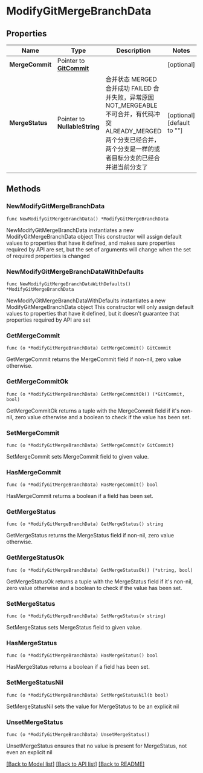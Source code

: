 # ModifyGitMergeBranchData

## Properties

Name | Type | Description | Notes
------------ | ------------- | ------------- | -------------
**MergeCommit** | Pointer to [**GitCommit**](GitCommit.md) |  | [optional] 
**MergeStatus** | Pointer to **NullableString** | 合并状态 MERGED 合并成功 FAILED 合并失败，异常原因 NOT_MERGEABLE 不可合并，有代码冲突 ALREADY_MERGED 两个分支已经合并，两个分支是一样的或者目标分支的已经合并进当前分支了 | [optional] [default to ""]

## Methods

### NewModifyGitMergeBranchData

`func NewModifyGitMergeBranchData() *ModifyGitMergeBranchData`

NewModifyGitMergeBranchData instantiates a new ModifyGitMergeBranchData object
This constructor will assign default values to properties that have it defined,
and makes sure properties required by API are set, but the set of arguments
will change when the set of required properties is changed

### NewModifyGitMergeBranchDataWithDefaults

`func NewModifyGitMergeBranchDataWithDefaults() *ModifyGitMergeBranchData`

NewModifyGitMergeBranchDataWithDefaults instantiates a new ModifyGitMergeBranchData object
This constructor will only assign default values to properties that have it defined,
but it doesn't guarantee that properties required by API are set

### GetMergeCommit

`func (o *ModifyGitMergeBranchData) GetMergeCommit() GitCommit`

GetMergeCommit returns the MergeCommit field if non-nil, zero value otherwise.

### GetMergeCommitOk

`func (o *ModifyGitMergeBranchData) GetMergeCommitOk() (*GitCommit, bool)`

GetMergeCommitOk returns a tuple with the MergeCommit field if it's non-nil, zero value otherwise
and a boolean to check if the value has been set.

### SetMergeCommit

`func (o *ModifyGitMergeBranchData) SetMergeCommit(v GitCommit)`

SetMergeCommit sets MergeCommit field to given value.

### HasMergeCommit

`func (o *ModifyGitMergeBranchData) HasMergeCommit() bool`

HasMergeCommit returns a boolean if a field has been set.

### GetMergeStatus

`func (o *ModifyGitMergeBranchData) GetMergeStatus() string`

GetMergeStatus returns the MergeStatus field if non-nil, zero value otherwise.

### GetMergeStatusOk

`func (o *ModifyGitMergeBranchData) GetMergeStatusOk() (*string, bool)`

GetMergeStatusOk returns a tuple with the MergeStatus field if it's non-nil, zero value otherwise
and a boolean to check if the value has been set.

### SetMergeStatus

`func (o *ModifyGitMergeBranchData) SetMergeStatus(v string)`

SetMergeStatus sets MergeStatus field to given value.

### HasMergeStatus

`func (o *ModifyGitMergeBranchData) HasMergeStatus() bool`

HasMergeStatus returns a boolean if a field has been set.

### SetMergeStatusNil

`func (o *ModifyGitMergeBranchData) SetMergeStatusNil(b bool)`

 SetMergeStatusNil sets the value for MergeStatus to be an explicit nil

### UnsetMergeStatus
`func (o *ModifyGitMergeBranchData) UnsetMergeStatus()`

UnsetMergeStatus ensures that no value is present for MergeStatus, not even an explicit nil

[[Back to Model list]](../README.md#documentation-for-models) [[Back to API list]](../README.md#documentation-for-api-endpoints) [[Back to README]](../README.md)


